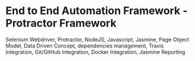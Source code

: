 # End to End Automation Framework - Protractor Framework

Selenium Webdriver, Protractor, NodeJS, Javascript, Jasmine, Page Object Model, Data Driven Concept, dependencies management, 
Travis Integration, Git/GitHub Integration, Docker Integration, Jasmine Reporting

